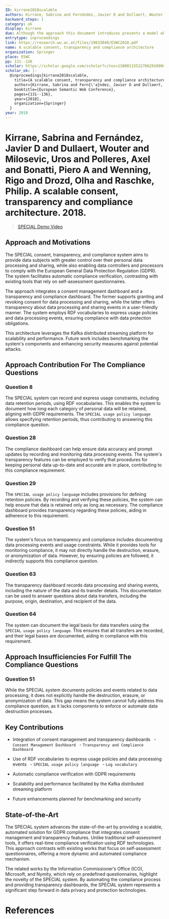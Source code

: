 ```yaml
---
ID: kirrane2018scalable
authors: Kirrane, Sabrina and Fernández, Javier D and Dullaert, Wouter and Milosevic, Uros and Polleres, Axel and Bonatti, Piero A and Wenning, Rigo and Drozd, Olha and Raschke, Philip
backward_steps: 1
category: ok
display: kirrane
due: Although the approach this document introduces presents a model where components are capable of representing the provenance of the activities related to GDPR, in this document, specifically, this model is not introduced. Thus, we consider this document unrelated.
entrytype: inproceedings
link: https://research.wu.ac.at/files/19833040/ESWC2018.pdf
name: A scalable consent, transparency and compliance architecture
organization: Springer
place: ESWC
pp: 131--136
scholar: https://scholar.google.com/scholar?cites=13808115522786291090&as_sdt=2005&sciodt=0,5&hl=pt-BR
scholar_ok: |-
  @inproceedings{kirrane2018scalable,
    title={A scalable consent, transparency and compliance architecture},
    author={Kirrane, Sabrina and Fern{\'a}ndez, Javier D and Dullaert, Wouter and Milosevic, Uros and Polleres, Axel and Bonatti, Piero A and Wenning, Rigo and Drozd, Olha and Raschke, Philip},
    booktitle={European Semantic Web Conference},
    pages={131--136},
    year={2018},
    organization={Springer}
  }
year: 2018
---
```

# Kirrane, Sabrina and Fernández, Javier D and Dullaert, Wouter and Milosevic, Uros and Polleres, Axel and Bonatti, Piero A and Wenning, Rigo and Drozd, Olha and Raschke, Philip. A scalable consent, transparency and compliance architecture. 2018.

> [SPECIAL Demo Video](https://purl.com/specialprivacy/demos/ESWC2018)

## Approach and Motivations

The SPECIAL consent, transparency, and compliance system aims to provide data subjects with greater control over their personal data processing and sharing, while also enabling data controllers and processors to comply with the European General Data Protection Regulation (GDPR). The system facilitates automatic compliance verification, contrasting with existing tools that rely on self-assessment questionnaires.

The approach integrates a consent management dashboard and a transparency and compliance dashboard. The former supports granting and revoking consent for data processing and sharing, while the latter offers transparency about data processing and sharing events in a user-friendly manner. The system employs RDF vocabularies to express usage policies and data processing events, ensuring compliance with data protection obligations.

This architecture leverages the Kafka distributed streaming platform for scalability and performance. Future work includes benchmarking the system's components and enhancing security measures against potential attacks.

## Approach Contribution For The Compliance Questions

### Question 8

The SPECIAL system can record and express usage constraints, including data retention periods, using RDF vocabularies. This enables the system to document how long each category of personal data will be retained, aligning with GDPR requirements. The `SPECIAL usage policy language` allows specifying retention periods, thus contributing to answering this compliance question.

### Question 28

The compliance dashboard can help ensure data accuracy and prompt updates by recording and monitoring data processing events. The system's transparency features can be employed to verify that procedures for keeping personal data up-to-date and accurate are in place, contributing to this compliance requirement.

### Question 29

The `SPECIAL usage policy language` includes provisions for defining retention policies. By recording and verifying these policies, the system can help ensure that data is retained only as long as necessary. The compliance dashboard provides transparency regarding these policies, aiding in adherence to this requirement.

### Question 51

The system's focus on transparency and compliance includes documenting data processing events and usage constraints. While it provides tools for monitoring compliance, it may not directly handle the destruction, erasure, or anonymization of data. However, by ensuring policies are followed, it indirectly supports this compliance question.

### Question 63

The transparency dashboard records data processing and sharing events, including the nature of the data and its transfer details. This documentation can be used to answer questions about data transfers, including the purpose, origin, destination, and recipient of the data.

### Question 64

The system can document the legal basis for data transfers using the `SPECIAL usage policy language`. This ensures that all transfers are recorded, and their legal bases are documented, aiding in compliance with this requirement.

## Approach Insufficiencies For Fulfill The Compliance Questions

### Question 51

While the SPECIAL system documents policies and events related to data processing, it does not explicitly handle the destruction, erasure, or anonymization of data. This gap means the system cannot fully address this compliance question, as it lacks components to enforce or automate data destruction processes.

## Key Contributions

- Integration of consent management and transparency dashboards
  - `Consent Management Dashboard`
  - `Transparency and Compliance Dashboard`

- Use of RDF vocabularies to express usage policies and data processing events
  - `SPECIAL usage policy language`
  - `Log vocabulary`

- Automatic compliance verification with GDPR requirements
- Scalability and performance facilitated by the Kafka distributed streaming platform
- Future enhancements planned for benchmarking and security

## State-of-the-Art

The SPECIAL system advances the state-of-the-art by providing a scalable, automated solution for GDPR compliance that integrates consent management and transparency features. Unlike traditional self-assessment tools, it offers real-time compliance verification using RDF technologies. This approach contrasts with existing works that focus on self-assessment questionnaires, offering a more dynamic and automated compliance mechanism.

The related works by the Information Commissioner’s Office (ICO), Microsoft, and Nymity, which rely on predefined questionnaires, highlight the novelty of the SPECIAL system. By automating the compliance process and providing transparency dashboards, the SPECIAL system represents a significant step forward in data privacy and protection technologies.

# References

